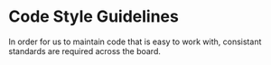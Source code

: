 # Code Style Guidelines

In order for us to maintain code that is easy to work with, consistant standards are required across the board.
